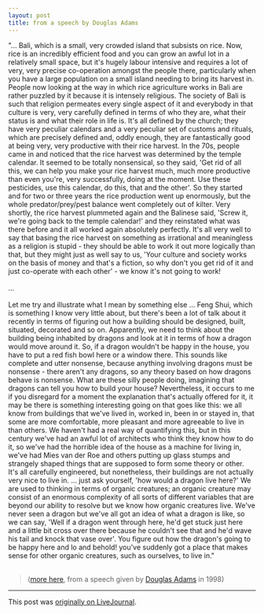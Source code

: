 ```yaml
---
layout: post
title: from a speech by Douglas Adams
---
```


<div class="entry-item s2-entrytext">"... Bali, which is a small, very crowded island that subsists on rice. Now, rice is an incredibly efficient food and you can grow an awful lot in a relatively small space, but it's hugely labour intensive and requires a lot of very, very precise co-operation amongst the people there, particularly when you have a large population on a small island needing to bring its harvest in. People now looking at the way in which rice agriculture works in Bali are rather puzzled by it because it is intensely religious. The society of Bali is such that religion permeates every single aspect of it and everybody in that culture is very, very carefully defined in terms of who they are, what their status is and what their role in life is. It's all defined by the church; they have very peculiar calendars and a very peculiar set of customs and rituals, which are precisely defined and, oddly enough, they are fantastically good at being very, very productive with their rice harvest. In the 70s, people came in and noticed that the rice harvest was determined by the temple calendar. It seemed to be totally nonsensical, so they said, 'Get rid of all this, we can help you make your rice harvest much, much more productive than even you're, very successfully, doing at the moment. Use these pesticides, use this calendar, do this, that and the other'. So they started and for two or three years the rice production went up enormously, but the whole predator/prey/pest balance went completely out of kilter. Very shortly, the rice harvest plummeted again and the Balinese said, 'Screw it, we're going back to the temple calendar!' and they reinstated what was there before and it all worked again absolutely perfectly. It's all very well to say that basing the rice harvest on something as irrational and meaningless as a religion is stupid - they should be able to work it out more logically than that, but they might just as well say to us, 'Your culture and society works on the basis of money and that's a fiction, so why don't you get rid of it and just co-operate with each other' - we know it's not going to work!<br/><br/>...<br/><br/>Let me try and illustrate what I mean by something else ... Feng Shui, which is something I know very little about, but there's been a lot of talk about it recently in terms of figuring out how a building should be designed, built, situated, decorated and so on. Apparently, we need to think about the building being inhabited by dragons and look at it in terms of how a dragon would move around it. So, if a dragon wouldn't be happy in the house, you have to put a red fish bowl here or a window there. This sounds like complete and utter nonsense, because anything involving dragons must be nonsense - there aren't any dragons, so any theory based on how dragons behave is nonsense. What are these silly people doing, imagining that dragons can tell you how to build your house? Nevertheless, it occurs to me if you disregard for a moment the explanation that's actually offered for it, it may be there is something interesting going on that goes like this: we all know from buildings that we've lived in, worked in, been in or stayed in, that some are more comfortable, more pleasant and more agreeable to live in than others. We haven't had a real way of quantifying this, but in this century we've had an awful lot of architects who think they know how to do it, so we've had the horrible idea of the house as a machine for living in, we've had Mies van der Roe and others putting up glass stumps and strangely shaped things that are supposed to form some theory or other. It's all carefully engineered, but nonetheless, their buildings are not actually very nice to live in. ... just ask yourself, 'how would a dragon live here?' We are used to thinking in terms of organic creatures; an organic creature may consist of an enormous complexity of all sorts of different variables that are beyond our ability to resolve but we know how organic creatures live. We've never seen a dragon but we've all got an idea of what a dragon is like, so we can say, 'Well if a dragon went through here, he'd get stuck just here and a little bit cross over there because he couldn't see that and he'd wave his tail and knock that vase over'. You figure out how the dragon's going to be happy here and lo and behold! you've suddenly got a place that makes sense for other organic creatures, such as ourselves, to live in."<br/><br/><blockquote>(<a href="http://www.biota.org/people/douglasadams/" rel="nofollow">more here</a>, from a speech given by <a href="http://en.wikipedia.org/wiki/Douglas_Adams" rel="nofollow">Douglas Adams</a> in 1998)</blockquote></div><p><hr></p><p>This post was <a href="http://ferkeltongs.livejournal.com/5541.html">originally on LiveJournal</a>.</p>